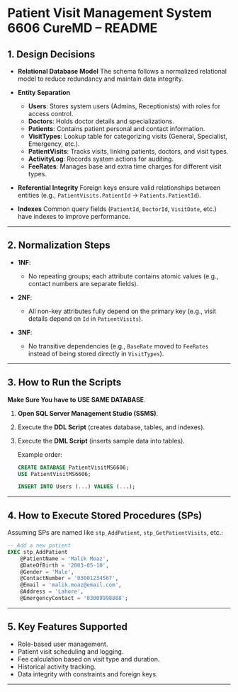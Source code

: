 # **Patient Visit Management System 6606 CureMD – README**

## **1. Design Decisions**

* **Relational Database Model**
  The schema follows a normalized relational model to reduce redundancy and maintain data integrity.

* **Entity Separation**

  * **Users**: Stores system users (Admins, Receptionists) with roles for access control.
  * **Doctors**: Holds doctor details and specializations.
  * **Patients**: Contains patient personal and contact information.
  * **VisitTypes**: Lookup table for categorizing visits (General, Specialist, Emergency, etc.).
  * **PatientVisits**: Tracks visits, linking patients, doctors, and visit types.
  * **ActivityLog**: Records system actions for auditing.
  * **FeeRates**: Manages base and extra time charges for different visit types.

* **Referential Integrity**
  Foreign keys ensure valid relationships between entities (e.g., `PatientVisits.PatientId` → `Patients.PatientId`).

* **Indexes**
  Common query fields (`PatientId`, `DoctorId`, `VisitDate`, etc.) have indexes to improve performance.

---

## **2. Normalization Steps**

* **1NF**:

  * No repeating groups; each attribute contains atomic values (e.g., contact numbers are separate fields).

* **2NF**:

  * All non-key attributes fully depend on the primary key (e.g., visit details depend on `Id` in `PatientVisits`).

* **3NF**:

  * No transitive dependencies (e.g., `BaseRate` moved to `FeeRates` instead of being stored directly in `VisitTypes`).

---

## **3. How to Run the Scripts**

**Make Sure You have to USE SAME DATABASE**.

1. **Open SQL Server Management Studio (SSMS)**.
2. Execute the **DDL Script** (creates database, tables, and indexes).
3. Execute the **DML Script** (inserts sample data into tables).

   Example order:

   ```sql 
   CREATE DATABASE PatientVisitMS6606;
   USE PatientVisitMS6606; 

   INSERT INTO Users (...) VALUES (...); 
   ```

---

## **4. How to Execute Stored Procedures (SPs)**

Assuming SPs are named like `stp_AddPatient`, `stp_GetPatientVisits`, etc.:

```sql
-- Add a new patient
EXEC stp_AddPatient 
    @PatientName = 'Malik Moaz',
    @DateOfBirth = '2003-05-10',
    @Gender = 'Male',
    @ContactNumber = '03001234567',
    @Email = 'malik.moaz@email.com',
    @Address = 'Lahore',
    @EmergencyContact = '03009998888';
```

---

## **5. Key Features Supported**

* Role-based user management.
* Patient visit scheduling and logging.
* Fee calculation based on visit type and duration.
* Historical activity tracking.
* Data integrity with constraints and foreign keys.

---

